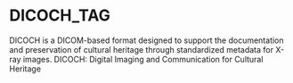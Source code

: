# DICOCH_TAG
DICOCH is a DICOM-based format designed to support the documentation and preservation of cultural heritage through standardized metadata for X-ray images. DICOCH: Digital Imaging and Communication for Cultural Heritage
